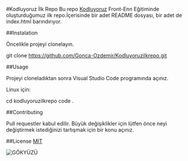 #Kodluyoruz İlk Repo
Bu repo [Kodluyoruz](https://www.kodluyoruz.org) Front-Enn Eğitiminde oluşturduğumuz ilk repo.İçerisinde bir adet README dosyası, bir adet de index.html barındırıyor.

##Instalation 

Öncelikle projeyi clonelayın.

git clone https://github.com/Gonca-Ozdemir/Kodluyoruzilkrepo.git

##Usage

Projeyi cloneladıktan sonra Visual Studio Code programında açınız.

Linux için:

cd kodluyoruzilkrepo
code .

##Contributing

Pull requestler kabul edilir. Büyük değişiklikler için lütfen önce neyi değiştirmek istediğinizi tartışmak için bir konu açınız.

##License
[MIT](https://choosealicense.com/licenses/mit/)

![GÖKYÜZÜ](https://images.app.goo.gl/qH8LJq1guJqaE1tGA)
